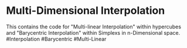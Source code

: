 # Multi-Dimensional Interpolation

This contains the code for "Multi-linear Interpolation" within hypercubes and "Barycentric Interpolation" within Simplexs in n-Dimensional space.
#Interpolation #Barycentric #Multi-Linear 
    
    
